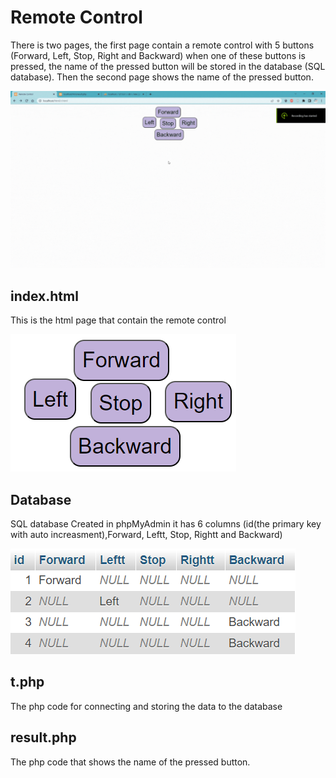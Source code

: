 # Remote Control 

There is two pages, the first page contain a remote control with 5 buttons (Forward, Left, Stop, Right and Backward) when one of these buttons is pressed, the name of the pressed button will be stored in the database (SQL database).
Then the second page shows the name of the pressed button.

![Alt text](Example.gif)


## index.html 

This is the html page that contain the remote control

![Alt text](Remote_control.png)

## Database

SQL database Created in phpMyAdmin
it has 6 columns (id(the primary key with auto increasment),Forward, Leftt, Stop, Rightt and Backward)

![Alt text](Database.png)

## t.php

The php code for connecting and storing the data to the database

## result.php

The php code that shows the name of the pressed button.




